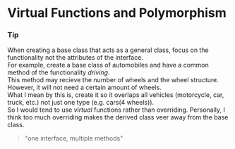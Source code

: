 # Virtual Functions and Polymorphism

### Tip
When creating a base class that acts as a general class, focus on the functionality not the attributes of the interface.<br>
For example, create a base class of automobiles and have a common method of the functionality *driving*.<br>
This method may recieve the number of wheels and the wheel structure. However, it will not need a certain amount of wheels.<br>
What I mean by this is, create it so it overlaps all vehicles (motorcycle, car, truck, etc.) not just one type (e.g. cars(4 wheels)).<br>
So I would tend to use *virtual* functions rather than overriding. Personally, I think too much overriding makes the derived class veer away from the base class.
> "one interface, multiple methods"

